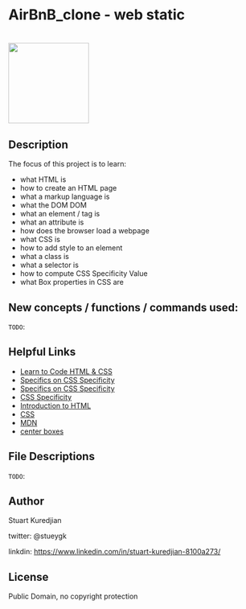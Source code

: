 # AirBnB_clone - web static
# <img src="https://github.com/johncoleman83/AirBnB_clone/blob/master/dev/HBTN-hbnb-Final.png" width="160" height=auto />

## Description

The focus of this project is to learn:
* what HTML is
* how to create an HTML page
* what a markup language is
* what the DOM DOM
* what an element / tag is
* what an attribute is
* how does the browser load a webpage
* what CSS is
* how to add style to an element
* what a class is
* what a selector is
* how to compute CSS Specificity Value
* what Box properties in CSS are

## New concepts / functions / commands used:
``TODO``:

## Helpful Links
* <a href="http://learn.shayhowe.com/html-css/">Learn to Code HTML & CSS</a>
* <a href="https://www.codecademy.com/articles/html-inline-styles">Specifics on CSS Specificity</a>
* <a href="https://css-tricks.com/specifics-on-css-specificity/">Specifics on CSS Specificity</a>
* <a href="http://www.standardista.com/wp-content/uploads/2012/01/specificity3.pdf">CSS Specificity</a>
* <a href="https://developer.mozilla.org/en-US/docs/Learn/HTML/Introduction_to_HTML">Introduction to HTML</a>
* <a href="https://developer.mozilla.org/en-US/docs/Learn/CSS">CSS</a>
* <a href="https://developer.mozilla.org/en-US/">MDN</a>
* <a href="https://css-tricks.com/centering-css-complete-guide/"> center boxes</a>


## File Descriptions
`TODO`:

## Author
Stuart Kuredjian

twitter: @stueygk

linkdin: https://www.linkedin.com/in/stuart-kuredjian-8100a273/

## License
Public Domain, no copyright protection

